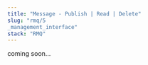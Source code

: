 ```yaml
---
title: "Message - Publish | Read | Delete"
slug: "rmq/5
_management_interface"
stack: "RMQ"
---
```


coming soon...